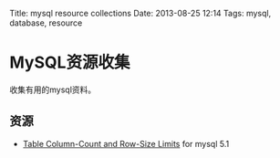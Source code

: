 Title: mysql resource collections
Date: 2013-08-25 12:14
Tags: mysql, database, resource

# MySQL资源收集

收集有用的mysql资料。

## 资源

*  [Table Column-Count and Row-Size Limits](http://dev.mysql.com/doc/refman/5.1/en/column-count-limit.html) for mysql 5.1

